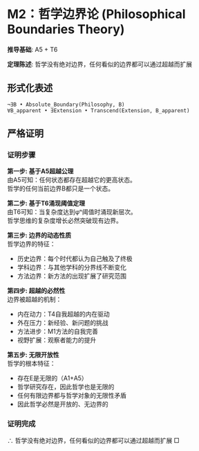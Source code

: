 # M2：哲学边界论 (Philosophical Boundaries Theory)  

**推导基础**: A5 + T6  

**定理陈述**: 哲学没有绝对边界，任何看似的边界都可以通过超越而扩展  

## 形式化表述  
```  
¬∃B • Absolute_Boundary(Philosophy, B)  
∀B_apparent • ∃Extension • Transcend(Extension, B_apparent)  
```  

## 严格证明  

### 证明步骤  

**第一步: 基于A5超越公理**  
由A5可知：任何状态都存在超越它的更高状态。  
哲学的任何当前边界B都只是一个状态。  

**第二步: 基于T6涌现阈值定理**  
由T6可知：当复杂度达到φⁿ阈值时涌现新层次。  
哲学思维的复杂度增长必然突破现有边界。  

**第三步: 边界的动态性质**  
哲学边界的特征：  
- 历史边界：每个时代都认为自己触及了终极  
- 学科边界：与其他学科的分界线不断变化  
- 方法边界：新方法的出现扩展了研究范围  

**第四步: 超越的必然性**  
边界被超越的机制：  
- 内在动力：T4自我超越的内在驱动  
- 外在压力：新经验、新问题的挑战  
- 方法进步：M1方法的自我完善  
- 视野扩展：观察者能力的提升  

**第五步: 无限开放性**  
哲学的根本特征：  
- 存在E是无限的（A1+A5）  
- 哲学研究存在，因此哲学也是无限的  
- 任何有限边界都与哲学对象的无限性矛盾  
- 因此哲学必然是开放的、无边界的  

### 证明完成  
∴ 哲学没有绝对边界，任何看似的边界都可以通过超越而扩展 □  